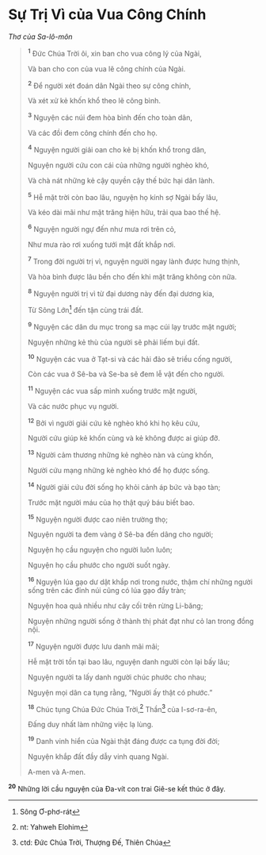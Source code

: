 # Sự Trị Vì của Vua Công Chính

_Thơ của Sa-lô-môn_

> <sup><b>1</b></sup> Ðức Chúa Trời ôi, xin ban cho vua công lý của Ngài,
>
> Và ban cho con của vua lẽ công chính của Ngài.
>
> <sup><b>2</b></sup> Ðể người xét đoán dân Ngài theo sự công chính,
>
> Và xét xử kẻ khốn khổ theo lẽ công bình.
>
> <sup><b>3</b></sup> Nguyện các núi đem hòa bình đến cho toàn dân,
>
> Và các đồi đem công chính đến cho họ.
>
> <sup><b>4</b></sup> Nguyện người giải oan cho kẻ bị khốn khổ trong dân,
>
> Nguyện người cứu con cái của những người nghèo khó,
>
> Và chà nát những kẻ cậy quyền cậy thế bức hại dân lành.
>
> <sup><b>5</b></sup> Hễ mặt trời còn bao lâu, nguyện họ kính sợ Ngài bấy lâu,
>
> Và kéo dài mãi như mặt trăng hiện hữu, trải qua bao thế hệ.
>
> <sup><b>6</b></sup> Nguyện người ngự đến như mưa rơi trên cỏ,
>
> Như mưa rào rơi xuống tưới mặt đất khắp nơi.
>
> <sup><b>7</b></sup> Trong đời người trị vì, nguyện người ngay lành được hưng thịnh,
>
> Và hòa bình được lâu bền cho đến khi mặt trăng không còn nữa.
>
> <sup><b>8</b></sup> Nguyện người trị vì từ đại dương này đến đại dương kia,
>
> Từ Sông Lớn[^1-c5272af2-061e-4c39-bf6a-ee7ec5890440] đến tận cùng trái đất.
>
> <sup><b>9</b></sup> Nguyện các dân du mục trong sa mạc cúi lạy trước mặt người;
>
> Nguyện những kẻ thù của người sẽ phải liếm bụi đất.
>
> <sup><b>10</b></sup> Nguyện các vua ở Tạt-si và các hải đảo sẽ triều cống người,
>
> Còn các vua ở Sê-ba và Se-ba sẽ đem lễ vật đến cho người.
>
> <sup><b>11</b></sup> Nguyện các vua sấp mình xuống trước mặt người,
>
> Và các nước phục vụ người.
>
> <sup><b>12</b></sup> Bởi vì người giải cứu kẻ nghèo khó khi họ kêu cứu,
>
> Người cứu giúp kẻ khốn cùng và kẻ không được ai giúp đỡ.
>
> <sup><b>13</b></sup> Người cảm thương những kẻ nghèo nàn và cùng khốn,
>
> Người cứu mạng những kẻ nghèo khó để họ được sống.
>
> <sup><b>14</b></sup> Người giải cứu đời sống họ khỏi cảnh áp bức và bạo tàn;
>
> Trước mặt người máu của họ thật quý báu biết bao.
>
> <sup><b>15</b></sup> Nguyện người được cao niên trường thọ;
>
> Nguyện người ta đem vàng ở Sê-ba đến dâng cho người;
>
> Nguyện họ cầu nguyện cho người luôn luôn;
>
> Nguyện họ cầu phước cho người suốt ngày.
>
> <sup><b>16</b></sup> Nguyện lúa gạo dư dật khắp nơi trong nước, thậm chí những người sống trên các đỉnh núi cũng có lúa gạo đầy tràn;
>
> Nguyện hoa quả nhiều như cây cối trên rừng Li-băng;
>
> Nguyện những người sống ở thành thị phát đạt như cỏ lan trong đồng nội.
>
> <sup><b>17</b></sup> Nguyện người được lưu danh mãi mãi;
>
> Hễ mặt trời tồn tại bao lâu, nguyện danh người còn lại bấy lâu;
>
> Nguyện người ta lấy danh người chúc phước cho nhau;
>
> Nguyện mọi dân ca tụng rằng, “Người ấy thật có phước.”
>
> <sup><b>18</b></sup> Chúc tụng Chúa Ðức Chúa Trời,[^2-c5272af2-061e-4c39-bf6a-ee7ec5890440] Thần[^3-c5272af2-061e-4c39-bf6a-ee7ec5890440] của I-sơ-ra-ên,
>
> Ðấng duy nhất làm những việc lạ lùng.
>
> <sup><b>19</b></sup> Danh vinh hiển của Ngài thật đáng được ca tụng đời đời;
>
> Nguyện khắp đất đầy dẫy vinh quang Ngài.
>
> A-men và A-men.

<sup><b>20</b></sup> Những lời cầu nguyện của Ða-vít con trai Giê-se kết thúc ở đây.

[^1-c5272af2-061e-4c39-bf6a-ee7ec5890440]: Sông Ơ-phơ-rát

[^2-c5272af2-061e-4c39-bf6a-ee7ec5890440]: nt: Yahweh Elohim

[^3-c5272af2-061e-4c39-bf6a-ee7ec5890440]: ctd: Ðức Chúa Trời, Thượng Ðế, Thiên Chúa
